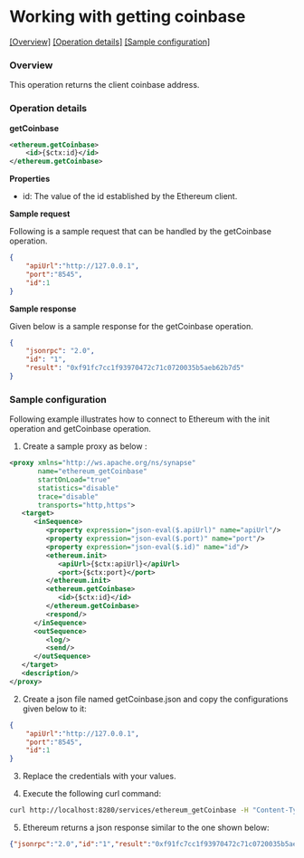 # Working with getting coinbase

[[Overview]](#overview)  [[Operation details]](#operation-details)  [[Sample configuration]](#sample-configuration)

### Overview

This operation returns the client coinbase address.

### Operation details

**getCoinbase**
```xml
<ethereum.getCoinbase>
    <id>{$ctx:id}</id>
</ethereum.getCoinbase>
```
**Properties**
* id: The value of the id established by the Ethereum client.

**Sample request**

Following is a sample request that can be handled by the getCoinbase operation.

```json
{
	"apiUrl":"http://127.0.0.1",
	"port":"8545",
	"id":1
}
```
**Sample response**

Given below is a sample response for the getCoinbase operation.

```json
{
    "jsonrpc": "2.0",
    "id": "1",
    "result": "0xf91fc7cc1f93970472c71c0720035b5aeb62b7d5"
}
```

### Sample configuration

Following example illustrates how to connect to Ethereum with the init operation and getCoinbase operation.

1. Create a sample proxy as below :

```xml
<proxy xmlns="http://ws.apache.org/ns/synapse"
       name="ethereum_getCoinbase"
       startOnLoad="true"
       statistics="disable"
       trace="disable"
       transports="http,https">
   <target>
      <inSequence>
         <property expression="json-eval($.apiUrl)" name="apiUrl"/>
         <property expression="json-eval($.port)" name="port"/>
         <property expression="json-eval($.id)" name="id"/>
         <ethereum.init>
            <apiUrl>{$ctx:apiUrl}</apiUrl>
            <port>{$ctx:port}</port>
         </ethereum.init>
         <ethereum.getCoinbase>
            <id>{$ctx:id}</id>
         </ethereum.getCoinbase>
         <respond/>
      </inSequence>
      <outSequence>
         <log/>
         <send/>
      </outSequence>
   </target>
   <description/>
</proxy>


```

2. Create a json file named getCoinbase.json and copy the configurations given below to it:

```json
{
	"apiUrl":"http://127.0.0.1",
	"port":"8545",
	"id":1
}
```
3. Replace the credentials with your values.

4. Execute the following curl command:

```bash
curl http://localhost:8280/services/ethereum_getCoinbase -H "Content-Type: application/json" -d @getCoinbase.json

```
5. Ethereum returns a json response similar to the one shown below:

```json
{"jsonrpc":"2.0","id":"1","result":"0xf91fc7cc1f93970472c71c0720035b5aeb62b7d5"}
```
